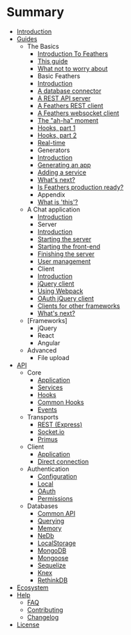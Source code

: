 # Summary

* [Introduction](README.md)
* [Guides](guides/readme.md)
  * The Basics
    * [Introduction To Feathers](guides/step-by-step/readme.md)
    * [This guide](guides/step-by-step/intro/readme.md)
    * [What not to worry about](guides/step-by-step/intro/not-worry.md)
    * Basic Feathers
    * [Introduction](guides/step-by-step/basic-feathers/readme.md)
    * [A database connector](guides/step-by-step/basic-feathers/database-connector.md)
    * [A REST API server](guides/step-by-step/basic-feathers/rest-api-server.md)
    * [A Feathers REST client](guides/step-by-step/basic-feathers/rest-client.md)
    * [A Feathers websocket client](guides/step-by-step/basic-feathers/socket-client.md)
    * [The "ah-ha" moment](guides/step-by-step/basic-feathers/ah-ha.md)
    * [Hooks, part 1](guides/step-by-step/basic-feathers/hooks-1.md)
    * [Hooks, part 2](guides/step-by-step/basic-feathers/hooks-2.md)
    * [Real-time](guides/step-by-step/basic-feathers/real-time.md)
    * Generators
    * [Introduction](guides/step-by-step/generators/readme.md)
    * [Generating an app](guides/step-by-step/generators/app.md)
    * [Adding a service](guides/step-by-step/generators/service.md)
    * [What's next?](guides/step-by-step/what-next.md)
    * [Is Feathers production ready?](guides/step-by-step/production-ready.md)
    * Appendix
    * [What is 'this'?](guides/step-by-step/appendix/what-is-this.md)
  * A Chat application
    * [Introduction](guides/chat/readme.md)
    * Server
    * [Introduction](guides/chat/server/readme.md)
    * [Starting the server](guides/chat/server/start-server.md)
    * [Starting the front-end](guides/chat/server/start-front-end.md)
    * [Finishing the server](guides/chat/server/finish-server.md)
    * [User management](guides/chat/server/user-mgnt.md)
    * Client
    * [Introduction](guides/chat/client/readme.md)
    * [jQuery client](guides/chat/client/jQuery.md)
    * [Using Webpack](guides/chat/client/webpack.md)
    * [OAuth jQuery client](guides/chat/client/oauth.md)
    * [Clients for other frameworks](guides/chat/client/other-clients.md)
    * [What's next?](guides/chat/what-next.md)
  * [Frameworks]
    * jQuery
    * React
    * Angular
  * Advanced
    * File upload
* [API](api/readme.md)
  * Core
    * [Application](api/application.md)
    * [Services](api/services.md)
    * [Hooks](api/hooks.md)
    * [Common Hooks](api/hooks-common.md)
    * [Events](api/events.md)
  * Transports
    * [REST (Express)](api/rest.md)
    * [Socket.io](api/socketio.md)
    * [Primus](api/primus.md)
  * Client
    * [Application](api/client/app.md)
    * [Direct connection](api/client/direct.md)    
  * Authentication
    * [Configuration](api/auth.md)
    * [Local](api/auth-local.md)
    * [OAuth](api/auth-oauth.md)
    * [Permissions](api/auth-permissions.md)
  * Databases
    * [Common API](api/databases/common.md)
    * [Querying](api/databases/querying.md)
    * [Memory](api/databases/memory.md)
    * [NeDb](api/databases/nedb.md)
    * [LocalStorage](api/databases/localstorage.md)
    * [MongoDB](api/databases/mongodb.md)
    * [Mongoose](api/databases/mongoose.md)
    * [Sequelize](api/databases/sequelize.md)
    * [Knex](api/databases/knexjs.md)
    * [RethinkDB](api/databases/rethinkdb.md)
* [Ecosystem](ecosystem/readme.md)
* [Help](help/readme.md)
   * [FAQ](help/faq.md)
   * [Contributing](contributing.md)
   * [Changelog](changelog.md)
* [License](license.md)
